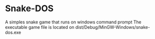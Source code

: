 # Snake-DOS
A simples snake game that runs on windows command prompt
The executable game file is located on dist/Debug/MinGW-Windows/snake-dos.exe
